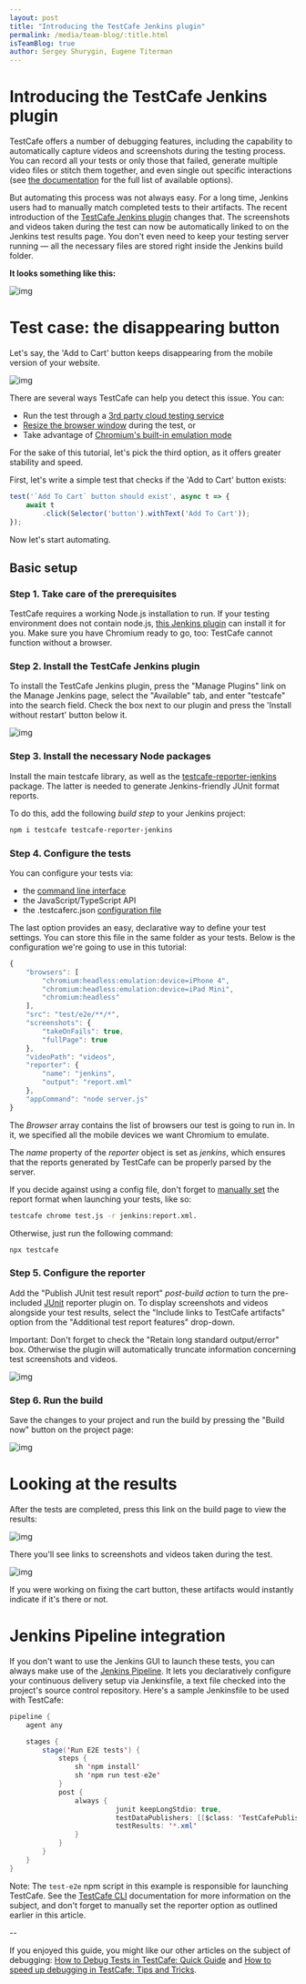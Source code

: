 ```yaml
---
layout: post
title: "Introducing the TestCafe Jenkins plugin"
permalink: /media/team-blog/:title.html
isTeamBlog: true
author: Sergey Shurygin, Eugene Titerman
---
```

# Introducing the TestCafe Jenkins plugin

TestCafe offers a number of debugging features, including the capability to automatically capture videos and screenshots during the testing process. You can record all your tests or only those that failed, generate multiple video files or stitch them together, and even single out specific interactions (see [the documentation](https://devexpress.github.io/testcafe/documentation/guides/advanced-guides/screenshots-and-videos.html) for the full list of available options).

But automating this process was not always easy. For a long time, Jenkins users had to manually match completed tests to their artifacts. The recent introduction of the [TestCafe Jenkins plugin](https://plugins.jenkins.io/testcafe/) changes that. The screenshots and videos taken during the test can now be automatically linked to on the Jenkins test results page. You don't even need to keep your testing server running — all the necessary files are stored right inside the Jenkins build folder.

<!--more-->

**It looks something like this:**

![img](/testcafe/images/jenkins-plugin/1.png)

# Test case: the disappearing button

Let's say, the 'Add to Cart' button keeps disappearing from the mobile version of your website.

![img](/testcafe/images/jenkins-plugin/2.png)

There are several ways TestCafe can help you detect this issue. You can:

* Run the test through a [3rd party cloud testing service](https://devexpress.github.io/testcafe/documentation/guides/concepts/browsers.html#browsers-in-cloud-testing-services)
* [Resize the browser window](https://devexpress.github.io/testcafe/documentation/guides/basic-guides/interact-with-the-page.html#resize-window) during the test, or
* Take advantage of [Chromium's built-in emulation mode](https://devexpress.github.io/testcafe/documentation/guides/concepts/browsers.html#use-chromium-device-emulation)

For the sake of this tutorial, let's pick the third option, as it offers greater stability and speed.

First, let's write a simple test that checks if the 'Add to Cart' button exists:

```js
test('`Add To Cart` button should exist', async t => {
    await t
        .click(Selector('button').withText('Add To Cart'));
});
```

Now let's start automating.

## Basic setup

### Step 1. Take care of the prerequisites

TestCafe requires a working Node.js installation to run. If your testing environment does not contain node.js, [this Jenkins plugin](https://plugins.jenkins.io/nodejs/) can install it for you. Make sure you have Chromium ready to go, too: TestCafe cannot function without a browser.

### Step 2. Install the TestCafe Jenkins plugin

To install the TestCafe Jenkins plugin, press the "Manage Plugins" link on the Manage Jenkins page, select the "Available" tab, and enter "testcafe" into the search field. Check the box next to our plugin and press the 'Install without restart' button below it.

![img](/testcafe/images/jenkins-plugin/3.png)

### Step 3. Install the necessary Node packages

Install the main testcafe library, as well as the [testcafe-reporter-jenkins](https://www.npmjs.com/package/testcafe-reporter-jenkins) package. The latter is needed to generate Jenkins-friendly JUnit format reports.

To do this, add the following *build step* to your Jenkins project:

```bash
npm i testcafe testcafe-reporter-jenkins
```

### Step 4. Configure the tests

You can configure your tests via:

* the [command line interface](https://devexpress.github.io/testcafe/documentation/reference/command-line-interface.html)
* the JavaScript/TypeScript API
* the .testcaferc.json [configuration file](https://devexpress.github.io/testcafe/documentation/reference/configuration-file.html)

The last option provides an easy, declarative way to define your test settings. You can store this file in the same folder as your tests.  Below is the configuration we're going to use in this tutorial:

```js
{
    "browsers": [
        "chromium:headless:emulation:device=iPhone 4",
        "chromium:headless:emulation:device=iPad Mini",
        "chromium:headless"
    ],
    "src": "test/e2e/**/*",
    "screenshots": {
        "takeOnFails": true,
        "fullPage": true
    },
    "videoPath": "videos",
    "reporter": {
        "name": "jenkins",
        "output": "report.xml"
    },
    "appCommand": "node server.js"
}
```

The *Browser* array contains the list of browsers our test is going to run in. In it, we specified all the mobile devices we want Chromium to emulate.

The *name* property of the *reporter* object is set as *jenkins*, which ensures that the reports generated by TestCafe can be properly parsed by the server.

If you decide against using a config file, don't forget to [manually set](https://devexpress.github.io/testcafe/documentation/reference/command-line-interface.html#-r-nameoutput---reporter-nameoutput) the report format when launching your tests, like so:

```bash
testcafe chrome test.js -r jenkins:report.xml.
```

Otherwise, just run the following command:

```bash
npx testcafe
```

### Step 5. Configure the reporter

Add the "Publish JUnit test result report" *post-build action* to turn the pre-included [JUnit](https://plugins.jenkins.io/junit/) reporter plugin on. To display screenshots and videos alongside your test results, select the "Include links to TestCafe artifacts" option from the "Additional test report features" drop-down.

Important: Don't forget to check the "Retain long standard output/error" box. Otherwise the plugin will automatically truncate information concerning test screenshots and videos.

![img](/testcafe/images/jenkins-plugin/4.png)

### Step 6. Run the build

Save the changes to your project and run the build by pressing the "Build now" button on the project page:

![img](/testcafe/images/jenkins-plugin/5.png)

# Looking at the results

After the tests are completed, press this link on the build page to view the results:

![img](/testcafe/images/jenkins-plugin/6.png)

There you'll see links to screenshots and videos taken during the test.

![img](/testcafe/images/jenkins-plugin/7.png)

If you were working on fixing the cart button, these artifacts would instantly indicate if it's there or not.

# Jenkins Pipeline integration

If you don't want to use the Jenkins GUI to launch these tests, you can always make use of the [Jenkins Pipeline](https://www.jenkins.io/doc/book/pipeline/). It lets you declaratively configure your continuous delivery setup via Jenkinsfile, a text file checked into the project's source control repository. Here's a sample Jenkinsfile to be used with TestCafe:

```java
pipeline {
    agent any

    stages {
        stage('Run E2E tests') {
            steps {
                sh 'npm install'
                sh 'npm run test-e2e'
            }
            post {
                always {
                          junit keepLongStdio: true,
                          testDataPublishers: [[$class: 'TestCafePublisher']],
                          testResults: '*.xml'
                }
            }
        }
    }
}
```

Note: The `test-e2e` npm script in this example is responsible for launching TestCafe. See the [TestCafe CLI](https://devexpress.github.io/testcafe/documentation/reference/command-line-interface.html) documentation for more information on the subject, and don't forget to manually set the reporter option as outlined earlier in this article.

--

If you enjoyed this guide, you might like our other articles on the subject of debugging: [How to Debug Tests in TestCafe: Quick Guide](https://devexpress.github.io/testcafe/media/team-blog/how-to-debug-tests-in-testcafe-quick-guide.html) and [How to speed up debugging in TestCafe: Tips and Tricks](https://devexpress.github.io/testcafe/media/team-blog/how-to-speed-up-debugging-in-testcafe-tips-and-tricks.html).

